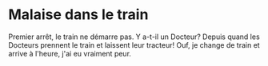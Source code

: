 # Malaise dans le train

Premier arrêt, le train ne démarre pas. Y a-t-il un Docteur?
Depuis quand les Docteurs prennent le train et laissent leur tracteur!
Ouf, je change de train et arrive à l'heure, j'ai eu vraiment peur.


